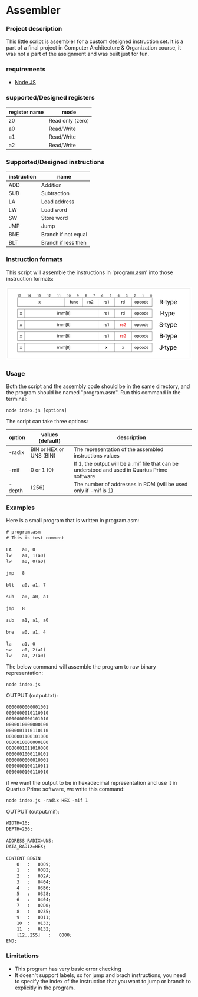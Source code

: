 # Assembler

### Project description

This little script is assembler for a custom designed instruction set. It is a part of a final project in Computer Architecture & Organization course, it was not a part of the assignment and was built just for fun.

### requirements

- [Node JS](https://nodejs.org/)

### supported/Designed registers

register name | mode
------------ | -------------
z0 | Read only (zero)
a0 | Read/Write
a1  | Read/Write
a2  | Read/Write

### Supported/Designed instructions

instruction | name
------------ | -------------
ADD | Addition
SUB | Subtraction
LA  | Load address
LW  | Load word
SW  | Store word
JMP | Jump
BNE | Branch if not equal
BLT | Branch if less then

### Instruction formats

This script will assemble the instructions in 'program.asm' into those instruction formats:

![Instruction formats](/imgs/instruction-formats.png)

### Usage

Both the script and the assembly code should be in the same directory, and the program should be named "program.asm". Run this command in the terminal:

```
node index.js [options]
```

The script can take three options:


option       | values (default)       | description
------------ | ------------- | -------------
-radix       | BIN or HEX or UNS (BIN) | The representation of the assembled instructions values
-mif         | 0 or 1 (0) | If 1, the output will be a .mif file that can be understood and used in Quartus Prime software
-depth       | <number> (256) | The number of addresses in ROM (will be used only if -mif is 1)


### Examples

Here is a small program that is written in program.asm:

```
# program.asm
# This is test comment

LA    a0, 0
lw    a1, 1(a0)
lw    a0, 0(a0)

jmp   8

blt   a0, a1, 7

sub   a0, a0, a1

jmp   8

sub   a1, a1, a0

bne   a0, a1, 4

la    a1, 0
sw    a0, 2(a1)
lw    a1, 2(a0)
```

The below command will assemble the program to raw binary representation:

```
node index.js
```

OUTPUT (output.txt):

```
0000000000001001
0000000010110010
0000000000101010
0000010000000100
0000001110110110
0000001100101000
0000010000000100
0000001011010000
0000001000110101
0000000000010001
0000000100110011
0000000100110010
```

if we want the output to be in hexadecimal representation and use it in Quartus Prime software, we write this command:

```
node index.js -radix HEX -mif 1
```

OUTPUT (output.mif):

```
WIDTH=16;
DEPTH=256;

ADDRESS_RADIX=UNS;
DATA_RADIX=HEX;

CONTENT BEGIN
	0	:	0009;
	1	:	00B2;
	2	:	002A;
	3	:	0404;
	4	:	03B6;
	5	:	0328;
	6	:	0404;
	7	:	02D0;
	8	:	0235;
	9	:	0011;
	10	:	0133;
	11	:	0132;
	[12..255]	:	0000;
END;
```

### Limitations

- This program has very basic error checking
- It doesn't support labels, so for jump and brach instructions, you need to specify the index of the instruction that you want to jump or branch to explicitly in the program.